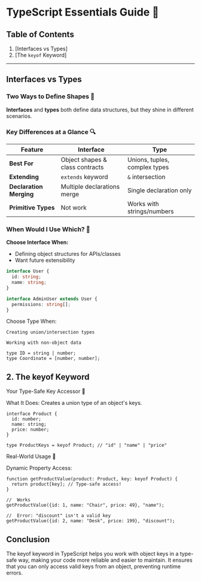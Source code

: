 # TypeScript Essentials Guide 🚀

## Table of Contents
1. [Interfaces vs Types]
2. [The `keyof` Keyword]

---

## Interfaces vs Types <a name="interfaces-vs-types"></a>

### Two Ways to Define Shapes 🔷
**Interfaces** and **types** both define data structures, but they shine in different scenarios.

### Key Differences at a Glance 🔍

| Feature                | Interface                          | Type                          |
|------------------------|------------------------------------|-------------------------------|
| **Best For**           | Object shapes & class contracts    | Unions, tuples, complex types |
| **Extending**          | `extends` keyword                  | `&` intersection              |
| **Declaration Merging**|  Multiple declarations merge     |  Single declaration only    |
| **Primitive Types**    | Not work                                 |  Works with strings/numbers |

### When Would I Use Which? 🤔

**Choose Interface When:**
- Defining object structures for APIs/classes
- Want future extensibility
```typescript
interface User {
  id: string;
  name: string;
}

interface AdminUser extends User {
  permissions: string[];
}
```

Choose Type When:

    Creating union/intersection types

    Working with non-object data

```
type ID = string | number;
type Coordinate = [number, number];
```

## 2. The keyof Keyword <a name="the-keyof-keyword"></a>
Your Type-Safe Key Accessor 🔑

What It Does:
Creates a union type of an object's keys.
```
interface Product {
  id: number;
  name: string;
  price: number;
}

type ProductKeys = keyof Product; // "id" | "name" | "price"
```
Real-World Usage 💼

Dynamic Property Access:
```
function getProductValue(product: Product, key: keyof Product) {
  return product[key]; // Type-safe access!
}

//  Works
getProductValue({id: 1, name: "Chair", price: 49}, "name");

//  Error: "discount" isn't a valid key
getProductValue({id: 2, name: "Desk", price: 199}, "discount");
```
## Conclusion
The keyof keyword in TypeScript helps you work with object keys in a type-safe way, making your code more reliable and easier to maintain. It ensures that you can only access valid keys from an object, preventing runtime errors.
